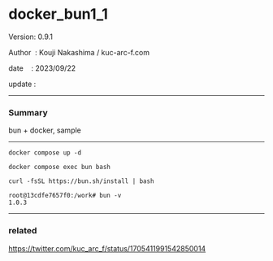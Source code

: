 ﻿# docker_bun1_1

 Version: 0.9.1

 Author  : Kouji Nakashima / kuc-arc-f.com

 date    : 2023/09/22

 update  :

***
### Summary

bun + docker, sample

***
```
docker compose up -d

docker compose exec bun bash

curl -fsSL https://bun.sh/install | bash 

root@13cdfe7657f0:/work# bun -v
1.0.3
```
***
### related

https://twitter.com/kuc_arc_f/status/1705411991542850014
